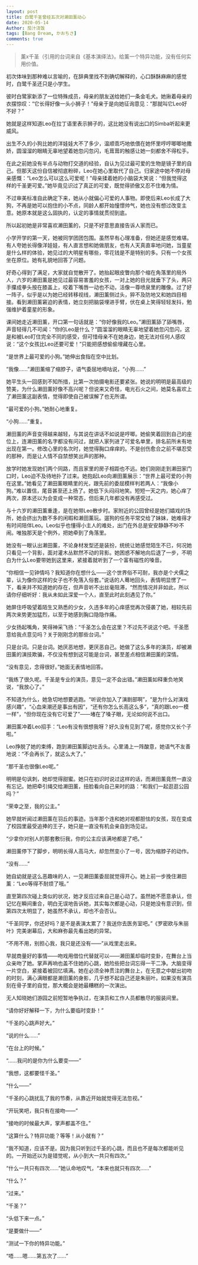 ```yaml
---
layout: post
title: 白鹭千圣曾经五次对濑田薰动心
date: 2020-05-14
Author: 茄汁浇饭 
tags: [Bang Dream, かおちさ]
comments: true
---
```


> 薰x千圣（引用的台词来自《基本演绎法》。给薰一个特异功能，没有任何实用价值。

初次体味到那种难以言喻的，在辞典里找不到确切解释的，心口酥酥麻麻的感觉时，白鹭千圣还只是小学生。

彼时白鹭家新添了一位特殊成员，母亲的朋友送给她们一条金毛犬。她揪着母亲的衣摆惊叹：“它长得好像一头小狮子！”母亲于是向她征询意见：“那就叫它Leo好不好？”

她就是这样知道Leo在拉丁语里表示狮子的，这比她没有说出口的Simba听起来更威风。

出生不久的小狗比她的洋娃娃大不了多少，温顺乖巧地依偎在她怀里哼哼唧唧地撒娇，圆溜溜的眼睛无辜地望着她忽闪忽闪，毛茸茸的触感让她一刻都舍不得松手。

在此之前她没有半点与动物打交道的经验，自认为见过最可爱的生物是镜子里的自己。但那天这份自信被彻底粉碎，Leo在她心里取代了自己。归家途中她不停对母亲感慨：“Leo怎么可以这么可爱呢！”母亲揉着她的小脑袋大笑说：“但我觉得这样的千圣更可爱。”她毕竟见识过了真正的可爱，既觉得骄傲又忍不住难为情。

不过审美标准自此确定下来，她从小就偏心可爱的人事物。即使后来Leo长成了大狗，不再是她可以抱住的小不点，同龄人都开始憧憬帅气，她也没有想过改变主意。她原本就是这么固执的，认定的事情就贯彻到底。

所以起初她是非常喜欢濑田薰的，只是不好意思直接告诉人家而已。

小学开学的第一天，她被同学团团包围。虽然早有心理准备，但她还是感觉难堪。有人夸她长得像洋娃娃，有人直言想和她做朋友，也有人天真直率地问她，当童星是什么样的体验，她见过的大明星有哪些，零花钱是不是特别的多。只有一个女孩坐在原位。她有礼貌地回答了问题。

好奇心得到了满足，大家就自觉散开了。她抬起眼皮瞥向那个缩在角落里的局外人，六岁的濑田薰是她见过最容易害羞的女孩，一对上她的目光就垂下了头，两只手攥成拳头按在膝盖上，咬着下嘴唇一动也不动，活像一尊喷泉里的雕像。过了好一阵子，似乎是以为她已经转移视线，濑田薰侧过头，猝不及防地又和她四目相接。看到濑田薰窘迫的表情，她立刻把脑袋埋进手臂，伏在桌上笑得轻轻发抖，勉强维护着童星的形象。

课间她走近濑田薰，开口第一句话就是：“你好像我的Leo。”濑田薰舔了舔嘴唇，声音轻得几不可闻：“你的Leo是什么？”圆溜溜的眼睛无辜地望着她忽闪忽闪，这是和被Leo盯住完全不同的感受，但可惜母亲不在她身边，她无法对任何人感叹说：“这个女孩比Leo还要可爱！”只能把感想偷偷埋藏在心里。

“是世界上最可爱的小狗。”她伸出食指在空中比划。

“我像……”濑田薰缩了缩脖子，语气委屈地嘀咕说，“小狗……”

她平生头一回感到不知所措，比第一次拍摄电影还要紧张。她说的明明是最高级的赞美，为什么濑田薰好像不高兴呢？但说来又奇怪，电光石火之间，她莫名喜欢上了濑田薰这副表情，觉得即使自己被误解了也无所谓。

“最可爱的小狗。”她耐心地重复。

“小狗……”重复。

濑田薰的声音变得越来越轻，与其说在讲话不如说是哼唧。她偷笑着回到自己的座位上，连濑田薰的名字都没有问过，就把人家列进了可爱名单里，排名前所未有地出现在第一。修改心里的名次时，她觉得胸口痒痒的。不是创伤愈合之前不堪忍受的那种，而是让人情不自禁想笑出声的那种。

放学时她发现她们两个同路，而且家里的房子相距也不远。她们刚刚走到濑田家门口时，Leo迫不及待地扑了过来。她抱起Leo向濑田薰展示：“世界上最可爱的小狗在这里。”她看见了濑田薰眼睛里的光，跟先前的委屈模样判若两人：“我像小狗。”难以置信，尾音甚至还上扬了。她低下头闷闷地笑。短短一天之内，她心痒了两次，原本还以为会变成一种常态，但后来几年都没有再感受过。

与十六岁的濑田薰重逢，是在她带Leo散步时。家附近的公园曾经是她们嬉戏的场所，她会挤出为数不多的闲暇和濑田薰玩。遛狗的任务平常交给了妹妹，她难得才有时间陪伴Leo。Leo似乎也懂得小主人的难处，出门在外总是安安静静不吵不闹。唯独那天是个例外，把她牵到了角落里。

她没有一眼认出濑田薰，不论身材发型还是装扮，统统让她感觉陌生不已，何况她只看见一个背影，面对灌木丛默然不动的背影。她困惑不解地向后退了一步，不明白为什么Leo要带她到这里来，紧接着就听到了一个富有磁性的嗓音。

“你相信一见钟情吗？我知道你在想什么——这个世界俗不可耐，我亦是个犬儒之辈，认为像你这样的女子也不免落入俗套。”说话的人蓦地回头，表情明显愣了一下，看来并不知道她的存在，但声音听不出丝毫阻滞，“然而情况并非如此，所以请你仔细听好：我从未如此深爱一个人，直至此时此刻遇见了你。”

她屏住呼吸望着陌生又熟悉的少女，久违多年的心痒感觉再次侵袭了她，相较先前两次来势更加猛烈，以至于她感到胸口隐隐作痛。

少女扬起嘴角，笑得神采飞扬：“千圣怎么会在这里？不过先不说这个吧。千圣愿意给我点意见吗？关于刚刚念的那些台词。”

只是台词。只是台词。她厌恶地想，更厌恶自己。她做了这么多年的演员，却被濑田薰的演技欺骗，不仅没有想到这可能是台词，甚至差点相信濑田薰的深情。

“没有意见，念得很好。”她面无表情地回答。

“我练了很久呢。千圣是专业的演员，意见一定不会出错。”濑田薰如释重负地笑说，“我放心了。”

不知道为什么，她急切地想要逃跑。“听说你加入了演剧部啊”，“是为什么对演戏感兴趣”，“心血来潮还是事出有因”，“还有你怎么长高这么多”，“真的跟Leo一模一样”，“但你现在没有它可爱了”——堵在了嗓子眼，无论如何说不出口。

濑田薰冲着Leo招手：“Leo有没有很想我呀？好久没有见到了呢，感觉你又长个子啦。”

Leo挣脱了她的束缚，跑到濑田薰脚边吐舌头。心里涌上一阵酸意，她语气不友善地说：“不会再长了，就这么大了。”

“那千圣也很像Leo呢。”

明明是句讽刺，她却觉得甜蜜。她只在初识时说过这样的话，而濑田薰竟然一直没有忘记。她把牵引绳交给濑田薰，扭脸看向自己来时的路：“和我们一起逛逛公园吗？”

“荣幸之至，我的公主。”

她早就听闻过濑田薰在羽丘的事迹。当年那个连和她对视都胆怯的女孩，现在变成了校园里最受追捧的王子，她只是一直没有机会亲自到场见证。

“少拿你对别人的那套敷衍我，你的公主应该满地都是了吧。”

濑田薰停下了脚步，明明长得人高马大，却忽然变小了一号，因为缩脖子的动作。

“没有……”

她自幼就是这么恶趣味的人，一见濑田薰委屈就觉得开心。她上前一步挽住濑田薰：“Leo等得不耐烦了哦。”

直至第四次碰上类似的状况，她才反应过来自己是心动了。虽然她不愿意承认，但记忆在瞬间重合，明白无误地告诉她，其实每次都是心动，只是她没有意识到，但第四次太明显了，她虽然不承认，却也不会否认。

“千圣同学，你还好吗？是不是表演太累了？我送你去医务室吧。”《罗密欧与朱丽叶》完美谢幕后，大和麻弥最先看出她的异常。

“不用不用，别担心我，我只是还没有——”从戏里走出来。

早就商量好的事情——吻戏用借位代替就可以——濑田薰却临时变卦，在舞台上当众亲吻了她。掌声再响也盖不住她的心跳，她险些把台词忘得一干二净。大脑变得一片空白，紧接着被回忆填满。她在必须全神贯注的舞台上，在无意之中献出初吻的时刻，满心满眼都是濑田薰的身影，几乎想不起自己还是朱丽叶。如果没有演员刻在骨子里的自觉，那大概会是她最糟糕的一次演出。

无人知晓她们游园之前短暂地争执过，在演员和工作人员都散尽的服装间里。

“请你好好解释一下，为什么要临时变卦！”

“千圣的心跳声好大。”

“说的什么……”

“在台上的时候。”

“……我问的是你为什么要变——”

“我想，这都要怪千圣。”

“什么——”

“千圣的心跳扰乱了我的节奏，从靠近开始就觉得无法忽视。”

“开玩笑吧，我只有在接吻——”

“接吻的时候最大声，掌声都盖不住。”

“这算什么？特异功能？等等！从小就有？”

“我不知道，应该不是。因为我只听到过千圣的心跳，而且也不是每次都能听见的。一开始还以为是错觉呢，从小到大一共只有四次。”

“什么一共只有四次……”她认命地叹气，“本来也就只有四次……”

“什么？”

“过来。”

“千圣？”

“头低下来一点。”

“是要做什——”

“测试一下你的特异功能。”

“唔……嗯……第五次了……”
